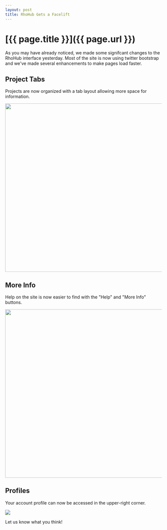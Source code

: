 ```yaml
---
layout: post
title: RhoHub Gets a Facelift
---
```


[{{ page.title }}]({{ page.url }})
==================================

As you may have already noticed, we made some signifcant changes to the RhoHub interface yesterday.  Most of the site is now using twitter bootstrap and we've made several enhancements to make pages load faster.

## Project Tabs

Projects are now organized with a tab layout allowing more space for information.

<img src="https://img.skitch.com/20120427-r2hgxk3t1qhtdpunq3xafa64tc.png" width="540"/>

## More Info

Help on the site is now easier to find with the "Help" and "More Info" buttons.

<img src="https://img.skitch.com/20120427-xt8x161ypqnqk2sxhsnpiiys5h.png" width="540"/>

## Profiles

Your account profile can now be accessed in the upper-right corner.

<img src="https://img.skitch.com/20120427-r9u4btu8j78pbm7814armji7mx.png"/>


Let us know what you think!